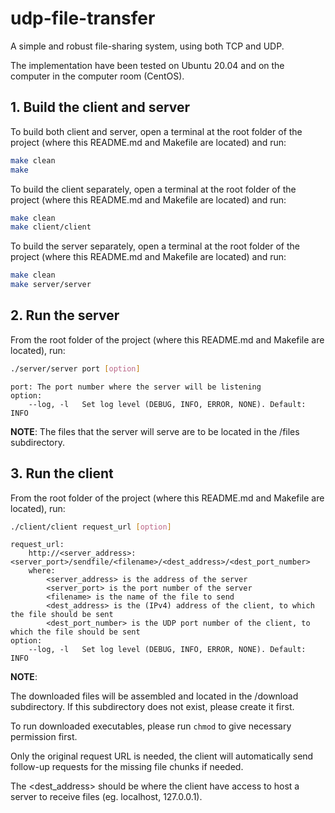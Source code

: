 # udp-file-transfer
A simple and robust file-sharing system, using both TCP and UDP.

The implementation have been tested on Ubuntu 20.04 and on the computer in the computer room (CentOS).

## 1. Build the client and server

To build both client and server, open a terminal at the root folder of the project (where this README.md and Makefile are located) and run:

```bash
make clean
make
```

To build the client separately, open a terminal at the root folder of the project (where this README.md and Makefile are located) and run:

```bash
make clean
make client/client
```

To build the server separately, open a terminal at the root folder of the project (where this README.md and Makefile are located) and run:

```bash
make clean
make server/server
```
        
## 2. Run the server

From the root folder of the project (where this README.md and Makefile are located), run:
    
```bash
./server/server port [option]
```

```
port: The port number where the server will be listening
option:
    --log, -l   Set log level (DEBUG, INFO, ERROR, NONE). Default: INFO
```

**NOTE**: The files that the server will serve are to be located in the /files subdirectory.

## 3. Run the client

From the root folder of the project (where this README.md and Makefile are located), run:

```bash
./client/client request_url [option]
```

```
request_url:
    http://<server_address>:<server_port>/sendfile/<filename>/<dest_address>/<dest_port_number>
    where:
        <server_address> is the address of the server
        <server_port> is the port number of the server
        <filename> is the name of the file to send
        <dest_address> is the (IPv4) address of the client, to which the file should be sent
        <dest_port_number> is the UDP port number of the client, to which the file should be sent
option:
    --log, -l   Set log level (DEBUG, INFO, ERROR, NONE). Default: INFO
```

**NOTE**: 

The downloaded files will be assembled and located in the /download subdirectory. If this subdirectory does not exist, please create it first.

To run downloaded executables, please run `chmod` to give necessary permission first.
    
Only the original request URL is needed, the client will automatically send follow-up requests for the missing file chunks if needed.
    
The <dest_address> should be where the client have access to host a server to receive files (eg. localhost, 127.0.0.1).
